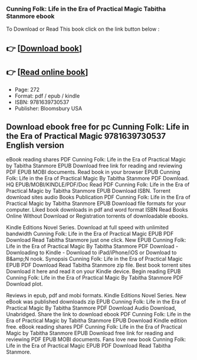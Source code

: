 ### Cunning Folk: Life in the Era of Practical Magic Tabitha Stanmore ebook

To Download or Read This book click on the link button below :

## 👉  [**[Download book](http://ebooksharez.info/download.php?group=book&from=github.com&id=709590&lnk=1081 "Download book")**]

## 👉  [**[Read online book](http://ebooksharez.info/download.php?group=book&from=github.com&id=709590&lnk=1081 "Read online book")**]


* Page: 272
* Format: pdf / epub / kindle
* ISBN: 9781639730537
* Publisher: Bloomsbury USA



## Download ebook free for pc Cunning Folk: Life in the Era of Practical Magic  9781639730537 English version


eBook reading shares PDF Cunning Folk: Life in the Era of Practical Magic by Tabitha Stanmore EPUB Download free link for reading and reviewing PDF EPUB MOBI documents. Read book in your browser EPUB Cunning Folk: Life in the Era of Practical Magic By Tabitha Stanmore PDF Download. HQ EPUB/MOBI/KINDLE/PDF/Doc Read PDF Cunning Folk: Life in the Era of Practical Magic by Tabitha Stanmore EPUB Download ISBN. Torrent download sites audio Books Publication PDF Cunning Folk: Life in the Era of Practical Magic by Tabitha Stanmore EPUB Download file formats for your computer. Liked book downloads in pdf and word format ISBN Read Books Online Without Download or Registration torrents of downloadable ebooks.

Kindle Editions Novel Series. Download at full speed with unlimited bandwidth Cunning Folk: Life in the Era of Practical Magic EPUB PDF Download Read Tabitha Stanmore just one click. New EPUB Cunning Folk: Life in the Era of Practical Magic By Tabitha Stanmore PDF Download - Downloading to Kindle - Download to iPad/iPhone/iOS or Download to B&amp;amp;N nook. Synopsis Cunning Folk: Life in the Era of Practical Magic EPUB PDF Download Read Tabitha Stanmore zip file. Best book torrent sites Download it here and read it on your Kindle device. Begin reading EPUB Cunning Folk: Life in the Era of Practical Magic By Tabitha Stanmore PDF Download plot.

Reviews in epub, pdf and mobi formats. Kindle Editions Novel Series. New eBook was published downloads zip EPUB Cunning Folk: Life in the Era of Practical Magic By Tabitha Stanmore PDF Download Audio Download, Unabridged. Share the link to download ebook PDF Cunning Folk: Life in the Era of Practical Magic by Tabitha Stanmore EPUB Download Kindle edition free. eBook reading shares PDF Cunning Folk: Life in the Era of Practical Magic by Tabitha Stanmore EPUB Download free link for reading and reviewing PDF EPUB MOBI documents. Fans love new book Cunning Folk: Life in the Era of Practical Magic EPUB PDF Download Read Tabitha Stanmore.





